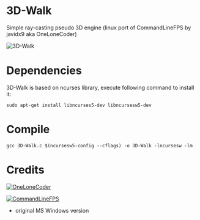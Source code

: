 # 3D-Walk
Simple ray-casting pseudo 3D engine (linux port of CommandLineFPS by javidx9 aka OneLoneCoder)

![3D-Walk](https://github.com/maksimKorzh/3D-Walk/blob/master/3D-Walk.gif)

# Dependencies

  3D-Walk is based on ncurses library, execute following command to install it:
    
    sudo apt-get install libncurses5-dev libncursesw5-dev

# Compile

    gcc 3D-Walk.c $(ncursesw5-config --cflags) -o 3D-Walk -lncursesw -lm

# Credits

[![OneLoneCoder](https://www.youtube.com/channel/UC-yuWVUplUJZvieEligKBkA)](https://www.youtube.com/channel/UC-yuWVUplUJZvieEligKBkA)

[![CommandLineFPS](https://github.com/maksimKorzh/3D-Walk/blob/master/3D-Walk.gif)](https://github.com/OneLoneCoder/CommandLineFPS)
   -   original MS Windows version
